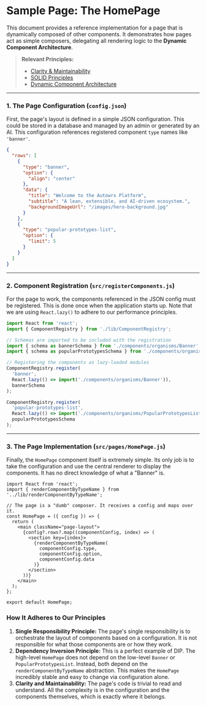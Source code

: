 # Sample Page: The HomePage

This document provides a reference implementation for a page that is dynamically composed of other components. It demonstrates how pages act as simple composers, delegating all rendering logic to the **Dynamic Component Architecture**.

> **Relevant Principles:**
> *   [Clarity & Maintainability](./../principle.md#1-clarity-and-maintainability)
> *   [SOLID Principles](./../principle.md#2-solid-principles)
> *   [Dynamic Component Architecture](./../component-design/dynamic-components.md)

---

### 1. The Page Configuration (`config.json`)

First, the page's layout is defined in a simple JSON configuration. This could be stored in a database and managed by an admin or generated by an AI. This configuration references registered component `type` names like `'banner'`.

```json
{
  "rows": [
    {
      "type": "banner",
      "option": {
        "align": "center"
      },
      "data": {
        "title": "Welcome to the Autowrx Platform",
        "subtitle": "A lean, extensible, and AI-driven ecosystem.",
        "backgroundImageUrl": "/images/hero-background.jpg"
      }
    },
    {
      "type": "popular-prototypes-list",
      "option": {
        "limit": 5
      }
    }
  ]
}
```

---

### 2. Component Registration (`src/registerComponents.js`)

For the page to work, the components referenced in the JSON config must be registered. This is done once when the application starts up. Note that we are using `React.lazy()` to adhere to our performance principles.

```jsx
import React from 'react';
import { ComponentRegistry } from './lib/ComponentRegistry';

// Schemas are imported to be included with the registration
import { schema as bannerSchema } from './components/organisms/Banner'; 
import { schema as popularPrototypesSchema } from './components/organisms/PopularPrototypesList'; 

// Registering the components as lazy-loaded modules
ComponentRegistry.register(
  'banner', 
  React.lazy(() => import('./components/organisms/Banner')),
  bannerSchema
);

ComponentRegistry.register(
  'popular-prototypes-list', 
  React.lazy(() => import('./components/organisms/PopularPrototypesList')),
  popularPrototypesSchema
);
```

---

### 3. The Page Implementation (`src/pages/HomePage.js`)

Finally, the `HomePage` component itself is extremely simple. Its only job is to take the configuration and use the central renderer to display the components. It has no direct knowledge of what a "Banner" is.

```tsx
import React from 'react';
import { renderComponentByTypeName } from '../lib/renderComponentByTypeName';

// The page is a "dumb" composer. It receives a config and maps over it.
const HomePage = ({ config }) => {
  return (
    <main className="page-layout">
      {config?.rows?.map((componentConfig, index) => (
        <section key={index}>
          {renderComponentByTypeName(
            componentConfig.type, 
            componentConfig.option, 
            componentConfig.data
          )}
        </section>
      ))}
    </main>
  );
};

export default HomePage;
```

### How It Adheres to Our Principles

1.  **Single Responsibility Principle:** The page's single responsibility is to orchestrate the layout of components based on a configuration. It is not responsible for what those components are or how they work.
2.  **Dependency Inversion Principle:** This is a perfect example of DIP. The high-level `HomePage` does not depend on the low-level `Banner` or `PopularPrototypesList`. Instead, both depend on the `renderComponentByTypeName` abstraction. This makes the `HomePage` incredibly stable and easy to change via configuration alone.
3.  **Clarity and Maintainability:** The page's code is trivial to read and understand. All the complexity is in the configuration and the components themselves, which is exactly where it belongs.
